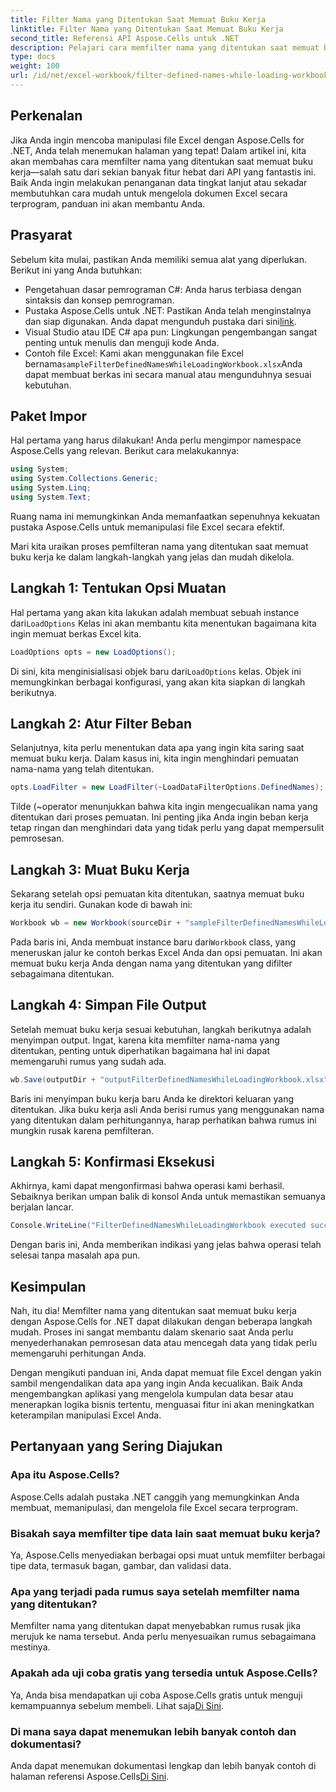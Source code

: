 ```yaml
---
title: Filter Nama yang Ditentukan Saat Memuat Buku Kerja
linktitle: Filter Nama yang Ditentukan Saat Memuat Buku Kerja
second_title: Referensi API Aspose.Cells untuk .NET
description: Pelajari cara memfilter nama yang ditentukan saat memuat buku kerja dengan Aspose.Cells untuk .NET dalam panduan komprehensif ini.
type: docs
weight: 100
url: /id/net/excel-workbook/filter-defined-names-while-loading-workbook/
---
```

## Perkenalan

Jika Anda ingin mencoba manipulasi file Excel dengan Aspose.Cells for .NET, Anda telah menemukan halaman yang tepat! Dalam artikel ini, kita akan membahas cara memfilter nama yang ditentukan saat memuat buku kerja—salah satu dari sekian banyak fitur hebat dari API yang fantastis ini. Baik Anda ingin melakukan penanganan data tingkat lanjut atau sekadar membutuhkan cara mudah untuk mengelola dokumen Excel secara terprogram, panduan ini akan membantu Anda.

## Prasyarat

Sebelum kita mulai, pastikan Anda memiliki semua alat yang diperlukan. Berikut ini yang Anda butuhkan:

- Pengetahuan dasar pemrograman C#: Anda harus terbiasa dengan sintaksis dan konsep pemrograman.
-  Pustaka Aspose.Cells untuk .NET: Pastikan Anda telah menginstalnya dan siap digunakan. Anda dapat mengunduh pustaka dari sini[link](https://releases.aspose.com/cells/net/).
- Visual Studio atau IDE C# apa pun: Lingkungan pengembangan sangat penting untuk menulis dan menguji kode Anda.
-  Contoh file Excel: Kami akan menggunakan file Excel bernama`sampleFilterDefinedNamesWhileLoadingWorkbook.xlsx`Anda dapat membuat berkas ini secara manual atau mengunduhnya sesuai kebutuhan.

## Paket Impor

Hal pertama yang harus dilakukan! Anda perlu mengimpor namespace Aspose.Cells yang relevan. Berikut cara melakukannya:

```csharp
using System;
using System.Collections.Generic;
using System.Linq;
using System.Text;
```

Ruang nama ini memungkinkan Anda memanfaatkan sepenuhnya kekuatan pustaka Aspose.Cells untuk memanipulasi file Excel secara efektif.

Mari kita uraikan proses pemfilteran nama yang ditentukan saat memuat buku kerja ke dalam langkah-langkah yang jelas dan mudah dikelola.

## Langkah 1: Tentukan Opsi Muatan

 Hal pertama yang akan kita lakukan adalah membuat sebuah instance dari`LoadOptions` Kelas ini akan membantu kita menentukan bagaimana kita ingin memuat berkas Excel kita.

```csharp
LoadOptions opts = new LoadOptions();
```

 Di sini, kita menginisialisasi objek baru dari`LoadOptions` kelas. Objek ini memungkinkan berbagai konfigurasi, yang akan kita siapkan di langkah berikutnya.

## Langkah 2: Atur Filter Beban

Selanjutnya, kita perlu menentukan data apa yang ingin kita saring saat memuat buku kerja. Dalam kasus ini, kita ingin menghindari pemuatan nama-nama yang telah ditentukan.

```csharp
opts.LoadFilter = new LoadFilter(~LoadDataFilterOptions.DefinedNames);
```

Tilde (~operator menunjukkan bahwa kita ingin mengecualikan nama yang ditentukan dari proses pemuatan. Ini penting jika Anda ingin beban kerja tetap ringan dan menghindari data yang tidak perlu yang dapat mempersulit pemrosesan.

## Langkah 3: Muat Buku Kerja

Sekarang setelah opsi pemuatan kita ditentukan, saatnya memuat buku kerja itu sendiri. Gunakan kode di bawah ini:

```csharp
Workbook wb = new Workbook(sourceDir + "sampleFilterDefinedNamesWhileLoadingWorkbook.xlsx", opts);
```

 Pada baris ini, Anda membuat instance baru dari`Workbook` class, yang meneruskan jalur ke contoh berkas Excel Anda dan opsi pemuatan. Ini akan memuat buku kerja Anda dengan nama yang ditentukan yang difilter sebagaimana ditentukan.

## Langkah 4: Simpan File Output

Setelah memuat buku kerja sesuai kebutuhan, langkah berikutnya adalah menyimpan output. Ingat, karena kita memfilter nama-nama yang ditentukan, penting untuk diperhatikan bagaimana hal ini dapat memengaruhi rumus yang sudah ada.

```csharp
wb.Save(outputDir + "outputFilterDefinedNamesWhileLoadingWorkbook.xlsx");
```

Baris ini menyimpan buku kerja baru Anda ke direktori keluaran yang ditentukan. Jika buku kerja asli Anda berisi rumus yang menggunakan nama yang ditentukan dalam perhitungannya, harap perhatikan bahwa rumus ini mungkin rusak karena pemfilteran.

## Langkah 5: Konfirmasi Eksekusi

Akhirnya, kami dapat mengonfirmasi bahwa operasi kami berhasil. Sebaiknya berikan umpan balik di konsol Anda untuk memastikan semuanya berjalan lancar.

```csharp
Console.WriteLine("FilterDefinedNamesWhileLoadingWorkbook executed successfully.");
```

Dengan baris ini, Anda memberikan indikasi yang jelas bahwa operasi telah selesai tanpa masalah apa pun.

## Kesimpulan

Nah, itu dia! Memfilter nama yang ditentukan saat memuat buku kerja dengan Aspose.Cells for .NET dapat dilakukan dengan beberapa langkah mudah. Proses ini sangat membantu dalam skenario saat Anda perlu menyederhanakan pemrosesan data atau mencegah data yang tidak perlu memengaruhi perhitungan Anda.

Dengan mengikuti panduan ini, Anda dapat memuat file Excel dengan yakin sambil mengendalikan data apa yang ingin Anda kecualikan. Baik Anda mengembangkan aplikasi yang mengelola kumpulan data besar atau menerapkan logika bisnis tertentu, menguasai fitur ini akan meningkatkan keterampilan manipulasi Excel Anda.

## Pertanyaan yang Sering Diajukan

### Apa itu Aspose.Cells?
Aspose.Cells adalah pustaka .NET canggih yang memungkinkan Anda membuat, memanipulasi, dan mengelola file Excel secara terprogram.

### Bisakah saya memfilter tipe data lain saat memuat buku kerja?
Ya, Aspose.Cells menyediakan berbagai opsi muat untuk memfilter berbagai tipe data, termasuk bagan, gambar, dan validasi data.

### Apa yang terjadi pada rumus saya setelah memfilter nama yang ditentukan?
Memfilter nama yang ditentukan dapat menyebabkan rumus rusak jika merujuk ke nama tersebut. Anda perlu menyesuaikan rumus sebagaimana mestinya.

### Apakah ada uji coba gratis yang tersedia untuk Aspose.Cells?
 Ya, Anda bisa mendapatkan uji coba Aspose.Cells gratis untuk menguji kemampuannya sebelum membeli. Lihat saja[Di Sini](https://releases.aspose.com/).

### Di mana saya dapat menemukan lebih banyak contoh dan dokumentasi?
Anda dapat menemukan dokumentasi lengkap dan lebih banyak contoh di halaman referensi Aspose.Cells[Di Sini](https://reference.aspose.com/cells/net/).